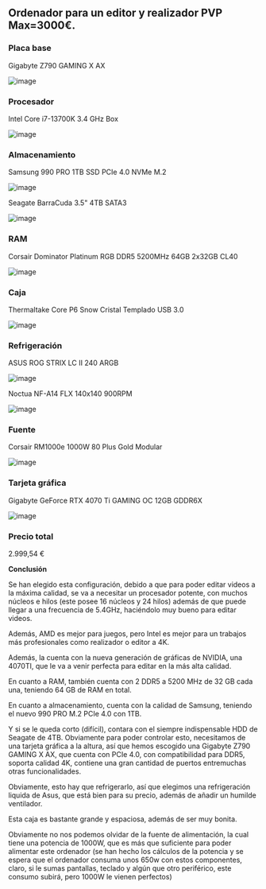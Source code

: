 ## Ordenador para un editor y realizador PVP Max=3000€. 

### Placa base
Gigabyte Z790 GAMING X AX

![image](https://github.com/user-attachments/assets/28f5c5aa-b4a5-4c33-8687-d43f08a4e376)


### Procesador
Intel Core i7-13700K 3.4 GHz Box

![image](https://github.com/user-attachments/assets/d923fa60-122d-4ac5-92dd-ee15a821a581)

### Almacenamiento

Samsung 990 PRO 1TB SSD PCIe 4.0 NVMe M.2


![image](https://github.com/user-attachments/assets/f3c1b7a7-29b9-4030-832e-68cd709eaad3)

Seagate BarraCuda 3.5" 4TB SATA3

![image](https://github.com/user-attachments/assets/be0fd0fd-15a6-4f2b-9e10-a6615e281e54)


### RAM

Corsair Dominator Platinum RGB DDR5 5200MHz 64GB 2x32GB CL40

![image](https://github.com/user-attachments/assets/dfeef227-7d84-4e73-b122-685a20a41abe)

### Caja 

Thermaltake Core P6 Snow Cristal Templado USB 3.0

![image](https://github.com/user-attachments/assets/2fba4e7c-c375-4c26-a543-c819f62065b8)

### Refrigeración

ASUS ROG STRIX LC II 240 ARGB 

![image](https://github.com/user-attachments/assets/57031d81-8c2f-410d-98d4-26d08513d772)

Noctua NF-A14 FLX 140x140 900RPM

![image](https://github.com/user-attachments/assets/f93db42a-4051-48c8-ad2a-9be203e3fff5)

### Fuente

Corsair RM1000e 1000W 80 Plus Gold Modular

![image](https://github.com/user-attachments/assets/4c26847f-0d4d-41ad-b5a3-d725dd6b4191)

### Tarjeta gráfica

Gigabyte GeForce RTX 4070 Ti GAMING OC 12GB GDDR6X

![image](https://github.com/user-attachments/assets/ebf11179-18f6-4724-b482-78bb01320689)

### Precio total 

2.999,54 € 

**Conclusión**

Se han elegido esta configuración, debido a que para poder editar videos a la máxima calidad, se va a necesitar un procesador potente, con muchos núcleos e hilos (este posee 16 núcleos y 24 hilos) además de que puede llegar a una frecuencia de 5.4GHz, haciéndolo muy bueno para editar videos. 

Además, AMD es mejor para juegos, pero Intel es mejor para un trabajos más profesionales como realizador o editor a 4K.

Además, la cuenta con la nueva generación de gráficas de NVIDIA, una 4070TI, que le va a venir perfecta para editar en la más alta calidad.

En cuanto a RAM, también cuenta con 2 DDR5 a 5200 MHz de 32 GB cada una, teniendo 64 GB de RAM en total. 

En cuanto a almacenamiento, cuenta con la calidad de Samsung, teniendo el nuevo 990 PRO M.2 PCIe 4.0 con 1TB. 

Y si se le queda corto  (difícil), contara con el siempre indispensable HDD de Seagate de 4TB. 
Obviamente para poder controlar esto, necesitamos de una tarjeta gráfica a la altura, así que hemos escogido una Gigabyte Z790 GAMING X AX, que cuenta con PCIe 4.0, con compatibilidad para DDR5, soporta calidad 4K, contiene una gran cantidad de puertos entremuchas otras funcionalidades. 

Obviamente, esto hay que refrigerarlo, así que elegimos una refrigeración liquida de Asus, que está bien para su precio, además de añadir un humilde ventilador. 

Esta caja es bastante grande y espaciosa, además de ser muy bonita. 

Obviamente no nos podemos olvidar de la fuente de alimentación, la cual tiene una potencia de 1000W, que es más que suficiente para poder alimentar este ordenador (se han hecho los cálculos de la potencia y se espera que el ordenador consuma unos 650w con estos componentes, claro, si le sumas pantallas, teclado y algún que otro periférico, este consumo subirá, pero 1000W le vienen perfectos)













































